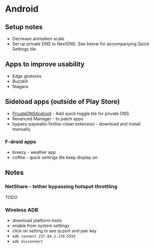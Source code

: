 # Android

## Setup notes

- Decrease animation scale
- Set up private DNS to NextDNS. See below for accompanying Quick Settings tile

## Apps to improve usability

- Edge gestures
- Buzzkill
- Niagara

## Sideload apps (outside of Play Store)

- [PrivateDNSAndroid](https://github.com/karasevm/PrivateDNSAndroid/tree/v1.2) - Add quick toggle tile for private DNS
- Revanced Manager - to patch apps
- bypass-paywalls-firefox-clean extension - download and install manually

### F-droid apps

- breezy - weather app
- coffee - quick settings tile keep display on

## Notes

### NetShare - tether bypassing hotspot throttling

TODO

### Wireless ADB

- download platform-tools
- enable from system settings
- click on setting to see ip:port and pair key
- `adb connect 237.84.2.178:5555`
- `adb disconnect`
